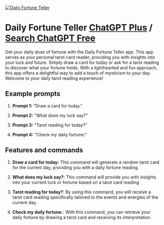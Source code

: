 
[![Daily Fortune Teller](https://files.oaiusercontent.com/file-58o1gfw05pZGrNlwuHZPcC1M?se=2123-10-17T01%3A37%3A33Z&sp=r&sv=2021-08-06&sr=b&rscc=max-age%3D31536000%2C%20immutable&rscd=attachment%3B%20filename%3D419f224b-44a0-4d85-813a-94956aad00b8.png&sig=YNWno7gQMz%2BxEn3HPpOqmd99BgE2nDxHd/YXjzCVPH0%3D)](https://chat.openai.com/g/g-QeSsA1uB0-daily-fortune-teller)

# Daily Fortune Teller [ChatGPT Plus](https://chat.openai.com/g/g-QeSsA1uB0-daily-fortune-teller) / [Search ChatGPT Free](https://gptcall.net/index.html#/?search=Daily%20Fortune%20Teller)

Get your daily dose of fortune with the Daily Fortune Teller app. This app serves as your personal tarot card reader, providing you with insights into your luck and future. Simply draw a card for today or ask for a tarot reading to discover what your fortune holds. With a lighthearted and fun approach, this app offers a delightful way to add a touch of mysticism to your day. Welcome to your daily tarot reading experience!

## Example prompts

1. **Prompt 1:** "Draw a card for today."

2. **Prompt 2:** "What does my luck say?"

3. **Prompt 3:** "Tarot reading for today?"

4. **Prompt 4:** "Check my daily fortune."

## Features and commands

1. **Draw a card for today:** This command will generate a random tarot card for the current day, providing you with a daily fortune reading.

2. **What does my luck say?**: This command will provide you with insights into your current luck or fortune based on a tarot card reading.

3. **Tarot reading for today?**: By using this command, you will receive a tarot card reading specifically tailored to the events and energies of the current day.

4. **Check my daily fortune.**: With this command, you can retrieve your daily fortune by drawing a tarot card and receiving its interpretation.


